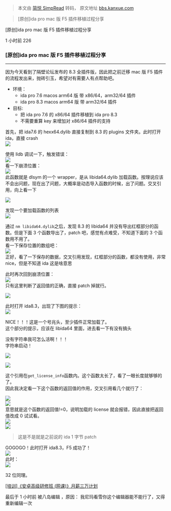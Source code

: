 > 本文由 [简悦 SimpRead](http://ksria.com/simpread/) 转码， 原文地址 [bbs.kanxue.com](https://bbs.kanxue.com/thread-279736.htm)

> [原创]ida pro mac 版 F5 插件移植过程分享

[原创]ida pro mac 版 F5 插件移植过程分享

1 小时前 226

### [原创]ida pro mac 版 F5 插件移植过程分享

* * *

因为今天看到了隔壁论坛发布的 8.3 全插件版，因此把之前迁移 mac 版 F5 插件的流程发出来，抛砖引玉，希望对有需要人有点帮助吧。

*   环境：
    *   ida pro 7.6 macos arm64 版 带 x86/64，arm32/64 插件
    *   ida pro 8.3 macos arm64 版 带 arm32/64 插件
*   目标:
    *   把 ida pro 7.6 的 x86/64 插件移植到 ida pro 8.3
    *   不需要重算 key 来增加对 x86/64 插件的支持

首先，把 ida7.6 的 hexx64.dylib 直接复制到 8.3 的 plugins 文件夹。此时打开 ida，直接 crash  
![](https://bbs.kanxue.com/upload/attach/202312/749597_8X4R8HQ2S67UZXM.webp)

使用 lldb 调试一下，触发错误：  
![](https://bbs.kanxue.com/upload/attach/202312/749597_3F9PQT63W6QUC9U.webp)  
看一下崩溃位置：  
![](https://bbs.kanxue.com/upload/attach/202312/749597_SHZP8NPK6KHRDD5.webp)  
此函数就是 dlsym 的一个 wrapper，是从 libida64.dylib 加载函数。按理说应该不会出问题，现在出了问题，大概率是动态导入函数的时候，出了问题。交叉引用，向上看一下

![](https://bbs.kanxue.com/upload/attach/202312/749597_ZDGPSSC3TW7V3P8.webp)

发现一个要加载函数的列表  
![](https://bbs.kanxue.com/upload/attach/202312/749597_MC9J4F8VSAHBSVM.webp)

通过 `nm libida64.dylib`之后，发现 8.3 的 libida64 并没有导出红框部分的函数。但是下面 3 个函数导出了，patch 吧，感觉有点难受，不知道下面的 3 个函数用不用了。  
看一下保存位置的数组吧：  
![](https://bbs.kanxue.com/upload/attach/202312/749597_5E7UUT4SRT5XG34.webp)  
正好，看了一下保存的数据，交叉引用发现，红框部分的函数，都没有使用，非常 nice，但是不知道 ida 这是啥意思

此时再次回到崩溃位置：  
![](https://bbs.kanxue.com/upload/attach/202312/749597_4N3ZX9D8CJ8U2AR.webp)  
只有这里判断了返回值的正确，直接 patch 掉就行。

![](https://bbs.kanxue.com/upload/attach/202312/749597_9ZVEPY487JYM3N9.webp)

此时打开 ida8.3，出现了下图的提示：  
![](https://bbs.kanxue.com/upload/attach/202312/749597_5RDV4HJUFY5JD9T.webp)

NICE！！！这是一个号兆头，至少插件正常加载了。  
这个部分的提示，应该在 libida64 里面，进去看一下有没有搞头

没有字符串我可怎么活啊！！！  
字符串启动！

![](https://bbs.kanxue.com/upload/attach/202312/749597_4RXBBUJXMD4XMU9.webp)

![](https://bbs.kanxue.com/upload/attach/202312/749597_6C9UHC2PRUQ8474.webp)

这个引用在`get_license_info`函数内。这个函数太长了，看了一眼长度就够够的了。  
因此我决定看一下这个函数的返回值的作用，交叉引用看几个就行了：

![](https://bbs.kanxue.com/upload/attach/202312/749597_TTT283BH7P2RAN4.webp)  
![](https://bbs.kanxue.com/upload/attach/202312/749597_4D6TT8URA7ZRC3F.webp)  
意思就是这个函数的返回值!=0，说明加载的 license 就会报错，因此直接把返回值改成 0 试试看。  
![](https://bbs.kanxue.com/upload/attach/202312/749597_7FZTXSBG5SQ7PS8.webp)  
![](https://bbs.kanxue.com/upload/attach/202312/749597_SYGGJTQQJYX2Q5S.webp)

> 这是不是就是之前说的 ida 1 字节 patch

GOGOGO！此时打开 ida8.3，F5 成功了！  
![](https://bbs.kanxue.com/upload/attach/202312/749597_HAX3NTGV22D82YX.webp)  
此时：  
![](https://bbs.kanxue.com/upload/attach/202312/749597_FUPEYNR5SAE6JGG.webp)

32 位同理。

[[培训]《安卓高级研修班 (网课)》月薪三万计划](https://www.kanxue.com/book-section_list-84.htm)

最后于 1 小时前 被八岛编辑 ，原因： 我尼玛看雪你这个编辑器能不能行了，又得重新编辑一次